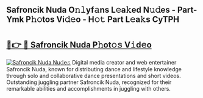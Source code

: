## Safroncik Nuda O𝚗𝚕yf𝚊ns L𝚎a𝚔ed N𝚞𝚍es - Part-Ymk P𝚑𝚘tos Vi𝚍𝚎o - H𝚘𝚝 Part L𝚎a𝚔s CyTPH

# <h2><a href="http://kf5edh.oniu.top/?m=Safroncik+Nuda">🔗👉 🔴 Safroncik Nuda P𝚑ot𝚘𝚜 V𝚒d𝚎o</a></h2>

[![Safroncik Nuda Nu𝚍e𝚜](https://i.imgur.com/0qMVB7G.gif)](http://kf5edh.oniu.top/?m=Safroncik+Nuda)
Digital media creator and web entertainer Safroncik Nuda, known for distributing dance and lifestyle knowledge through solo and collaborative dance presentations and short videos. Outstanding juggling partner Safroncik Nuda, recognized for their remarkable abilities and accomplishments in juggling with others.  
